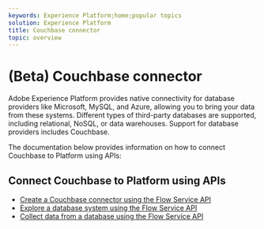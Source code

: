 ```yaml
---
keywords: Experience Platform;home;popular topics
solution: Experience Platform
title: Couchbase connector
topic: overview
---
```


# (Beta) Couchbase connector

Adobe Experience Platform provides native connectivity for database providers like Microsoft, MySQL, and Azure, allowing you to bring your data from these systems. Different types of third-party databases are supported, including relational, NoSQL, or data warehouses. Support for database providers includes Couchbase.

The documentation below provides information on how to connect Couchbase to Platform using APIs:

## Connect Couchbase to Platform using APIs

- [Create a Couchbase connector using the Flow Service API](../../tutorials/api/create/databases/couchbase.md)
- [Explore a database system using the Flow Service API](../../tutorials/api/explore/database-nosql.md)
- [Collect data from a database using the Flow Service API](../../tutorials/api/collect/database-nosql.md)